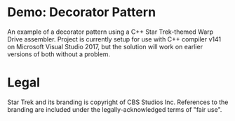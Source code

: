# Demo: Decorator Pattern
An example of a decorator pattern using a C++ Star Trek-themed Warp Drive assembler. Project is currently setup for use with C++ compiler v141 on Microsoft Visual Studio 2017, but the solution will work on earlier versions of both without a problem.

# Legal
Star Trek and its branding is copyright of CBS Studios Inc. References to the branding are included under the legally-acknowledged terms of "fair use".
